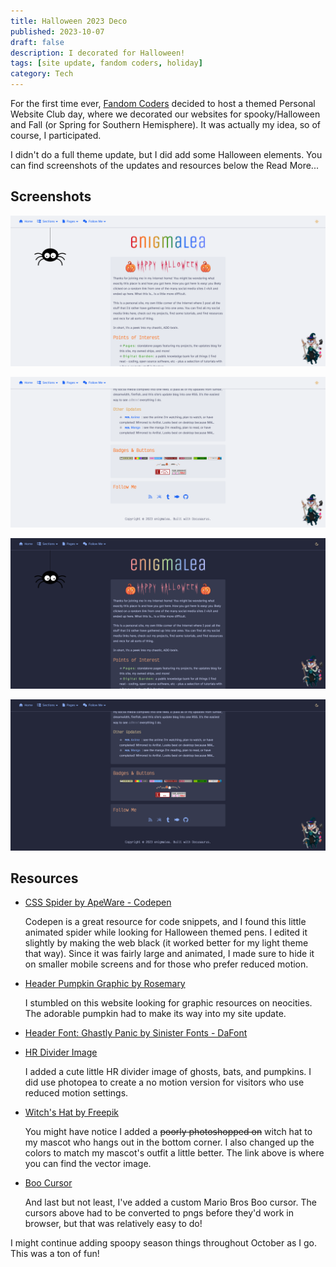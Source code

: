 ```yaml
---
title: Halloween 2023 Deco
published: 2023-10-07
draft: false
description: I decorated for Halloween!
tags: [site update, fandom coders, holiday]
category: Tech
---
```


For the first time ever, [Fandom Coders](https://fancoders.com) decided to host
a themed Personal Website Club day, where we decorated our websites for
spooky/Halloween and Fall (or Spring for Southern Hemisphere). It was actually
my idea, so of course, I participated.

I didn't do a full theme update, but I did add some Halloween elements. You can
find screenshots of the updates and resources below the Read More...

<!-- truncate -->

## Screenshots

![](./imgs/lightmodetop.png)

![](./imgs/lightmodebottom.png)

![](./imgs/darkmodetop.png)

![](./imgs/darkmodebottom.png)

## Resources

- [CSS Spider by ApeWare - Codepen](https://codepen.io/ApeWare/pen/LgXRGG)

  Codepen is a great resource for code snippets, and I found this little
  animated spider while looking for Halloween themed pens. I edited it slightly
  by making the web black (it worked better for my light theme that way). Since
  it was fairly large and animated, I made sure to hide it on smaller mobile
  screens and for those who prefer reduced motion.

- [Header Pumpkin Graphic by Rosemary](https://hillhouse.neocities.org/pixels)

  I stumbled on this website looking for graphic resources on neocities. The
  adorable pumpkin had to make its way into my site update.

- [Header Font: Ghastly Panic by Sinister Fonts - DaFont](https://www.1001fonts.com/ghastly-panic-font.html)

- [HR Divider Image](https://pixel-soup.tumblr.com/post/165823458905/halloween-bordersbanners)

  I added a cute little HR divider image of ghosts, bats, and pumpkins. I did
  use photopea to create a no motion version for visitors who use reduced motion
  settings.

- [Witch's Hat by Freepik](https://www.freepik.com/free-vector/halloween-witch-hat-collection_3114359.htm)

  You might have notice I added a ~~poorly photoshopped on~~ witch hat to my
  mascot who hangs out in the bottom corner. I also changed up the colors to
  match my mascot's outfit a little better. The link above is where you can find
  the vector image.

- [Boo Cursor](https://www.cursors-4u.com/cursor/2011/01/27/boo-set.html)

  And last but not least, I've added a custom Mario Bros Boo cursor. The cursors
  above had to be converted to pngs before they'd work in browser, but that was
  relatively easy to do!

I might continue adding spoopy season things throughout October as I go. This
was a ton of fun!
